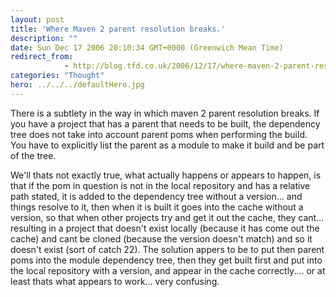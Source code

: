 ```yaml
---
layout: post
title: 'Where Maven 2 parent resolution breaks.'
description: ""
date: Sun Dec 17 2006 20:10:34 GMT+0000 (Greenwich Mean Time)
redirect_from: 
            - http://blog.tfd.co.uk/2006/12/17/where-maven-2-parent-resolution-breaks/
categories: "Thought"
hero: ../../../defaultHero.jpg
---
```

There is a subtlety in the way in which maven 2 parent resolution breaks. If you have a project that has a parent that needs to be built, the dependency tree does not take into account parent poms when performing the build. You have to explicitly list the parent as a module to make it build and be part of the tree.

We'll thats not exactly true, what actually happens or appears to happen, is that if the pom in question is not in the local repository and has a relative path stated, it is added to the dependency tree without a version... and things resolve to it, then when it is built it goes into the cache without a version, so that when other projects try and get it out the cache, they cant... resulting in a project that doesn't exist locally (because it has come out the cache) and cant be cloned (because the version doesn't match) and so it doesn't exist (sort of catch 22). The solution appers to be to put then parent poms into the module dependency tree, then they get built first and put into the local repository with a version, and appear in the cache correctly.... or at least thats what appears to work... very confusing.
